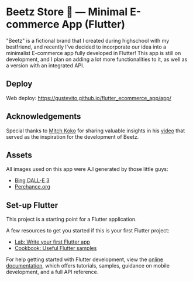 # Beetz Store 🐝 — Minimal E-commerce App (Flutter)

"Beetz" is a fictional brand that I created during highschool with my bestfriend, and recently I've decided to incorporate our idea into a minimalist E-commerce app fully developed in Flutter!
This app is still on development, and I plan on adding a lot more functionalities to it, as well as a version with an integrated API.

## Deploy

Web deploy: https://gustevito.github.io/flutter_ecommerce_app/app/

## Acknowledgements

Special thanks to [Mitch Koko](https://github.com/mitchkoko) for sharing valuable insights in his [video](https://www.youtube.com/watch?v=rYdP2LnBGsA) that served as the inspiration for the development of Beetz.

## Assets

All images used on this app were A.I generated by those little guys:
- [Bing DALL-E 3](https://www.bing.com/images/create?cc=br)
- [Perchance.org](https://perchance.org/ai-text-to-image-generator)

## Set-up Flutter

This project is a starting point for a Flutter application.

A few resources to get you started if this is your first Flutter project:

- [Lab: Write your first Flutter app](https://docs.flutter.dev/get-started/codelab)
- [Cookbook: Useful Flutter samples](https://docs.flutter.dev/cookbook)

For help getting started with Flutter development, view the
[online documentation](https://docs.flutter.dev/), which offers tutorials,
samples, guidance on mobile development, and a full API reference.
